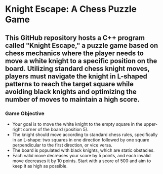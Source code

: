 # Knight Escape: A Chess Puzzle Game

## This GitHub repository hosts a C++ program called "Knight Escape," a puzzle game based on chess mechanics where the player needs to move a white knight to a specific position on the board. Utilizing standard chess knight moves, players must navigate the knight in L-shaped patterns to reach the target square while avoiding black knights and optimizing the number of moves to maintain a high score.

### Game Objective
 * Your goal is to move the white knight to the empty square in the upper-right corner of the board (position 5).
 * The knight should move according to standard chess rules, specifically in an L-shape: two squares in one direction followed by one square perpendicular to the first direction,    or vice versa.
 * The board is populated with black knights, which are static obstacles.
 * Each valid move decreases your score by 5 points, and each invalid move decreases it by 10 points. Start with a score of 500 and aim to keep it as high as possible.
